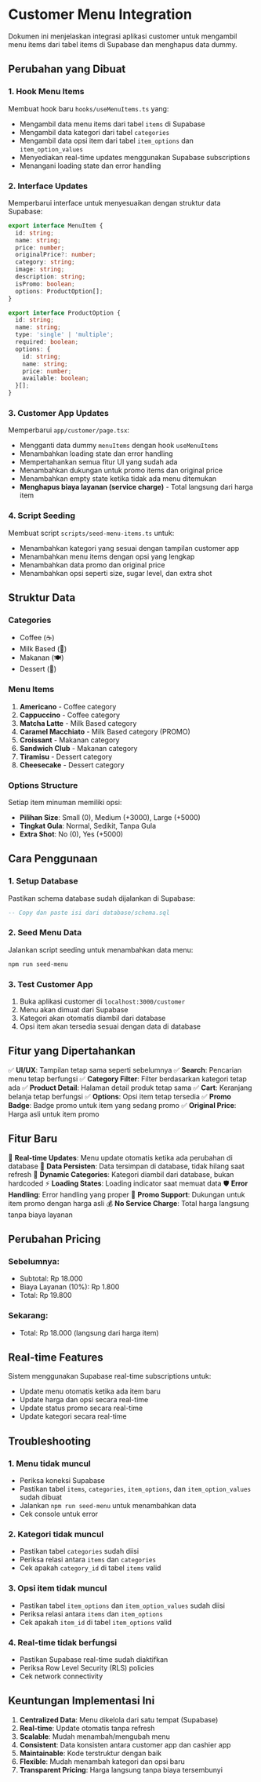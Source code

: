 # Customer Menu Integration

Dokumen ini menjelaskan integrasi aplikasi customer untuk mengambil menu items dari tabel items di Supabase dan menghapus data dummy.

## Perubahan yang Dibuat

### 1. Hook Menu Items

Membuat hook baru `hooks/useMenuItems.ts` yang:
- Mengambil data menu items dari tabel `items` di Supabase
- Mengambil data kategori dari tabel `categories`
- Mengambil data opsi item dari tabel `item_options` dan `item_option_values`
- Menyediakan real-time updates menggunakan Supabase subscriptions
- Menangani loading state dan error handling

### 2. Interface Updates

Memperbarui interface untuk menyesuaikan dengan struktur data Supabase:

```typescript
export interface MenuItem {
  id: string;
  name: string;
  price: number;
  originalPrice?: number;
  category: string;
  image: string;
  description: string;
  isPromo: boolean;
  options: ProductOption[];
}

export interface ProductOption {
  id: string;
  name: string;
  type: 'single' | 'multiple';
  required: boolean;
  options: {
    id: string;
    name: string;
    price: number;
    available: boolean;
  }[];
}
```

### 3. Customer App Updates

Memperbarui `app/customer/page.tsx`:
- Mengganti data dummy `menuItems` dengan hook `useMenuItems`
- Menambahkan loading state dan error handling
- Mempertahankan semua fitur UI yang sudah ada
- Menambahkan dukungan untuk promo items dan original price
- Menambahkan empty state ketika tidak ada menu ditemukan
- **Menghapus biaya layanan (service charge)** - Total langsung dari harga item

### 4. Script Seeding

Membuat script `scripts/seed-menu-items.ts` untuk:
- Menambahkan kategori yang sesuai dengan tampilan customer app
- Menambahkan menu items dengan opsi yang lengkap
- Menambahkan data promo dan original price
- Menambahkan opsi seperti size, sugar level, dan extra shot

## Struktur Data

### Categories
- Coffee (☕)
- Milk Based (🥛)
- Makanan (🍽️)
- Dessert (🍰)

### Menu Items
1. **Americano** - Coffee category
2. **Cappuccino** - Coffee category
3. **Matcha Latte** - Milk Based category
4. **Caramel Macchiato** - Milk Based category (PROMO)
5. **Croissant** - Makanan category
6. **Sandwich Club** - Makanan category
7. **Tiramisu** - Dessert category
8. **Cheesecake** - Dessert category

### Options Structure
Setiap item minuman memiliki opsi:
- **Pilihan Size**: Small (0), Medium (+3000), Large (+5000)
- **Tingkat Gula**: Normal, Sedikit, Tanpa Gula
- **Extra Shot**: No (0), Yes (+5000)

## Cara Penggunaan

### 1. Setup Database

Pastikan schema database sudah dijalankan di Supabase:

```sql
-- Copy dan paste isi dari database/schema.sql
```

### 2. Seed Menu Data

Jalankan script seeding untuk menambahkan data menu:

```bash
npm run seed-menu
```

### 3. Test Customer App

1. Buka aplikasi customer di `localhost:3000/customer`
2. Menu akan dimuat dari Supabase
3. Kategori akan otomatis diambil dari database
4. Opsi item akan tersedia sesuai dengan data di database

## Fitur yang Dipertahankan

✅ **UI/UX**: Tampilan tetap sama seperti sebelumnya
✅ **Search**: Pencarian menu tetap berfungsi
✅ **Category Filter**: Filter berdasarkan kategori tetap ada
✅ **Product Detail**: Halaman detail produk tetap sama
✅ **Cart**: Keranjang belanja tetap berfungsi
✅ **Options**: Opsi item tetap tersedia
✅ **Promo Badge**: Badge promo untuk item yang sedang promo
✅ **Original Price**: Harga asli untuk item promo

## Fitur Baru

🔄 **Real-time Updates**: Menu update otomatis ketika ada perubahan di database
💾 **Data Persisten**: Data tersimpan di database, tidak hilang saat refresh
📱 **Dynamic Categories**: Kategori diambil dari database, bukan hardcoded
⚡ **Loading States**: Loading indicator saat memuat data
🛡️ **Error Handling**: Error handling yang proper
🎯 **Promo Support**: Dukungan untuk item promo dengan harga asli
💰 **No Service Charge**: Total harga langsung tanpa biaya layanan

## Perubahan Pricing

### Sebelumnya:
- Subtotal: Rp 18.000
- Biaya Layanan (10%): Rp 1.800
- Total: Rp 19.800

### Sekarang:
- Total: Rp 18.000 (langsung dari harga item)

## Real-time Features

Sistem menggunakan Supabase real-time subscriptions untuk:
- Update menu otomatis ketika ada item baru
- Update harga dan opsi secara real-time
- Update status promo secara real-time
- Update kategori secara real-time

## Troubleshooting

### 1. Menu tidak muncul
- Periksa koneksi Supabase
- Pastikan tabel `items`, `categories`, `item_options`, dan `item_option_values` sudah dibuat
- Jalankan `npm run seed-menu` untuk menambahkan data
- Cek console untuk error

### 2. Kategori tidak muncul
- Pastikan tabel `categories` sudah diisi
- Periksa relasi antara `items` dan `categories`
- Cek apakah `category_id` di tabel `items` valid

### 3. Opsi item tidak muncul
- Pastikan tabel `item_options` dan `item_option_values` sudah diisi
- Periksa relasi antara `items` dan `item_options`
- Cek apakah `item_id` di tabel `item_options` valid

### 4. Real-time tidak berfungsi
- Pastikan Supabase real-time sudah diaktifkan
- Periksa Row Level Security (RLS) policies
- Cek network connectivity

## Keuntungan Implementasi Ini

1. **Centralized Data**: Menu dikelola dari satu tempat (Supabase)
2. **Real-time**: Update otomatis tanpa refresh
3. **Scalable**: Mudah menambah/mengubah menu
4. **Consistent**: Data konsisten antara customer app dan cashier app
5. **Maintainable**: Kode terstruktur dengan baik
6. **Flexible**: Mudah menambah kategori dan opsi baru
7. **Transparent Pricing**: Harga langsung tanpa biaya tersembunyi 